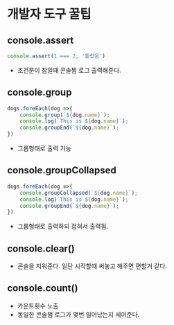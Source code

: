 

# 개발자 도구 꿀팁



## console.assert

```javascript
console.assert(1 === 2, '틀렸음') 
```

- 조건문이 참일때 콘솔쩜 로그 출력해준다.



## console.group

```javascript
dogs.foreEach(dog =>{
    console.group(`${dog.name}`);
	console.log(`This is ${dog.name}`);    
    console.groupEnd(`${dog.name}`);
})
```

- 그룹형태로 출력 가능



## console.groupCollapsed

```javascript
dogs.foreEach(dog =>{
    console.groupCollapsed(`${dog.name}`);
	console.log(`This is ${dog.name}`);    
    console.groupEnd(`${dog.name}`);
})
```

- 그룹형태로 출력하되 접혀서 출력됨.



## console.clear()

- 콘솔을 지워준다. 일단 시작할때 써놓고 해주면 편할거 같다.

## console.count()

- 카운트횟수 노출
- 동일한 콘솔쩜 로그가 몇번 일어났는지 세어준다. 